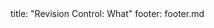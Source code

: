 <frontmatter>
title: "Revision Control: What"
footer: footer.md
</frontmatter>

<include src="navbar.md" boilerplate />

<include src="unit-inPage-asFlat.md" boilerplate />